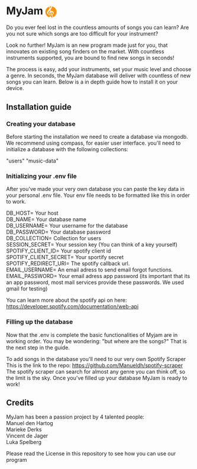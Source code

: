 # MyJam <img src="myjam.svg" alt="MyJam Logo" width="30" height="30" style="vertical-align: middle;">

Do you ever feel lost in the countless amounts of songs you can learn? Are you not sure which songs are too difficult for your instrument? 

Look no further! MyJam is an new program made just for you, that innovates on existing song finders on the market. With countless instruments supported, you are bound to find new songs in seconds! 

The process is easy, add your instruments, set your music level and choose a genre. In seconds, the MyJam database will deliver with countless of new songs you can learn. Below is a in depth guide how to install it on your device. 

## Installation guide 

### Creating your database

Before starting the installation we need to create a database via mongodb. We recommend using compass, for easier user interface. you'll need to initialize a database with the following collections:

"users"
"music-data"

### Initializing your .env file

After you've made your very own database you can paste the key data in your personal .env file. Your env file needs to be formatted like this in order to work.

DB_HOST= Your host \
DB_NAME= Your database name \
DB_USERNAME= Your username for the database \
DB_PASSWORD= Your database password \
DB_COLLECTION= Collection for users \
SESSION_SECRET= Your session key (You can think of a key yourself) \
SPOTIFY_CLIENT_ID= Your spotify client id \
SPOTIFY_CLIENT_SECRET= Your sportify secret \
SPOTIFY_REDIRECT_URI= The spotify callback url. \
EMAIL_USERNAME= An email adress to send email forgot functions. \
EMAIL_PASSWORD= Your email adress app password (its important that its an app password, most mail services provide these passwords. We used gmail for testing) 

You can learn more about the spotify api on here: https://developer.spotify.com/documentation/web-api 

### Filling up the database 

Now that the .env is complete the basic functionalities of Myjam are in working order. You may be wondering: "but where are the songs?" That is the next step in the guide.

To add songs in the database you'll need to our very own Spotify Scraper <br> This is the link to the repo: https://github.com/Manueldh/spotify-scraper 
The spotify scraper can search for almost any genre you can think off, so the limit is the sky. Once you've filled up your database MyJam is ready to work!

## Credits
MyJam has been a passion project by 4 talented people: <br>
Manuel den Hartog <br>
Marieke Derks <br>
Vincent de Jager <br>
Luka Spelberg <br>

Please read the License in this repository to see how you can use our program
